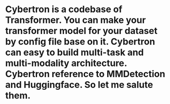 # Cybertron is a codebase of Transformer. You can make your transformer model for your dataset by config file base on it. Cybertron can easy to build multi-task and multi-modality architecture. Cybertron reference to MMDetection and Huggingface. So let me salute them.
